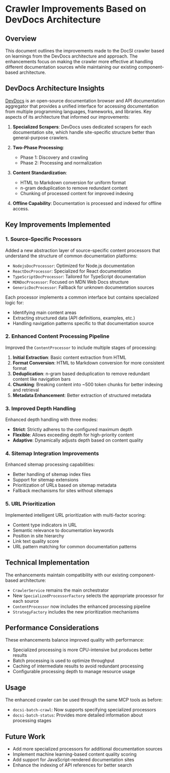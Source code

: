 # Crawler Improvements Based on DevDocs Architecture

## Overview

This document outlines the improvements made to the DocSI crawler based on learnings from the DevDocs architecture and approach. The enhancements focus on making the crawler more effective at handling different documentation sources while maintaining our existing component-based architecture.

## DevDocs Architecture Insights

[DevDocs](https://github.com/cyberagiinc/DevDocs) is an open-source documentation browser and API documentation aggregator that provides a unified interface for accessing documentation from multiple programming languages, frameworks, and libraries. Key aspects of its architecture that informed our improvements:

1. **Specialized Scrapers**: DevDocs uses dedicated scrapers for each documentation site, which handle site-specific structure better than general-purpose crawlers.

2. **Two-Phase Processing**: 
   - Phase 1: Discovery and crawling
   - Phase 2: Processing and normalization

3. **Content Standardization**:
   - HTML to Markdown conversion for uniform format
   - n-gram deduplication to remove redundant content
   - Chunking of processed content for improved indexing

4. **Offline Capability**: Documentation is processed and indexed for offline access.

## Key Improvements Implemented

### 1. Source-Specific Processors

Added a new abstraction layer of source-specific content processors that understand the structure of common documentation platforms:

- `NodejsDocProcessor`: Optimized for Node.js documentation
- `ReactDocProcessor`: Specialized for React documentation 
- `TypeScriptDocProcessor`: Tailored for TypeScript documentation
- `MDNDocProcessor`: Focused on MDN Web Docs structure
- `GenericDocProcessor`: Fallback for unknown documentation sources

Each processor implements a common interface but contains specialized logic for:
- Identifying main content areas
- Extracting structured data (API definitions, examples, etc.)
- Handling navigation patterns specific to that documentation source

### 2. Enhanced Content Processing Pipeline

Improved the `ContentProcessor` to include multiple stages of processing:

1. **Initial Extraction**: Basic content extraction from HTML
2. **Format Conversion**: HTML to Markdown conversion for more consistent format
3. **Deduplication**: n-gram based deduplication to remove redundant content like navigation bars
4. **Chunking**: Breaking content into ~500 token chunks for better indexing and retrieval
5. **Metadata Enhancement**: Better extraction of structured metadata

### 3. Improved Depth Handling

Enhanced depth handling with three modes:

- **Strict**: Strictly adheres to the configured maximum depth
- **Flexible**: Allows exceeding depth for high-priority content
- **Adaptive**: Dynamically adjusts depth based on content quality

### 4. Sitemap Integration Improvements

Enhanced sitemap processing capabilities:

- Better handling of sitemap index files
- Support for sitemap extensions
- Prioritization of URLs based on sitemap metadata
- Fallback mechanisms for sites without sitemaps

### 5. URL Prioritization

Implemented intelligent URL prioritization with multi-factor scoring:

- Content type indicators in URL
- Semantic relevance to documentation keywords
- Position in site hierarchy
- Link text quality score
- URL pattern matching for common documentation patterns

## Technical Implementation

The enhancements maintain compatibility with our existing component-based architecture:

- `CrawlerService` remains the main orchestrator
- New `SpecializedProcessorFactory` selects the appropriate processor for each source
- `ContentProcessor` now includes the enhanced processing pipeline
- `StrategyFactory` includes the new prioritization mechanisms

## Performance Considerations

These enhancements balance improved quality with performance:

- Specialized processing is more CPU-intensive but produces better results
- Batch processing is used to optimize throughput
- Caching of intermediate results to avoid redundant processing
- Configurable processing depth to manage resource usage

## Usage

The enhanced crawler can be used through the same MCP tools as before:

- `docsi-batch-crawl`: Now supports specifying specialized processors
- `docsi-batch-status`: Provides more detailed information about processing stages

## Future Work

- Add more specialized processors for additional documentation sources
- Implement machine learning-based content quality scoring
- Add support for JavaScript-rendered documentation sites
- Enhance the indexing of API references for better search